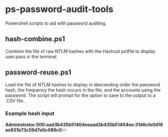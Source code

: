 # ps-password-audit-tools
Powershell scripts to aid with password auditing.

## hash-combine.ps1
Combine the file of raw NTLM hashes with the Hashcat potfile to display user:pass in the terminal.

## password-reuse.ps1
Load the file of NTLM hashes to display in descending order the password hash, the frequency the hash occurs in the file, and the accounts using the password. The script will prompt for the option to save to the output to a .CSV file.

### Example hash input
**Administrator:500:aad3b435b51404eeaad3b435b51404ee:31d6cfe0d16ae931b73c59d7e0c089c0:::**
